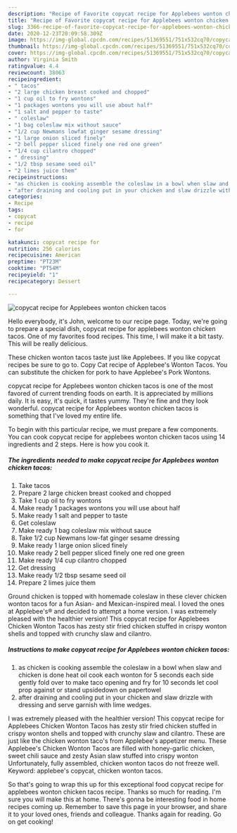 ```yaml
---
description: "Recipe of Favorite copycat recipe for Applebees wonton chicken tacos"
title: "Recipe of Favorite copycat recipe for Applebees wonton chicken tacos"
slug: 3366-recipe-of-favorite-copycat-recipe-for-applebees-wonton-chicken-tacos
date: 2020-12-23T20:09:58.309Z
image: https://img-global.cpcdn.com/recipes/51369551/751x532cq70/copycat-recipe-for-applebees-wonton-chicken-tacos-recipe-main-photo.jpg
thumbnail: https://img-global.cpcdn.com/recipes/51369551/751x532cq70/copycat-recipe-for-applebees-wonton-chicken-tacos-recipe-main-photo.jpg
cover: https://img-global.cpcdn.com/recipes/51369551/751x532cq70/copycat-recipe-for-applebees-wonton-chicken-tacos-recipe-main-photo.jpg
author: Virginia Smith
ratingvalue: 4.4
reviewcount: 38063
recipeingredient:
- " tacos"
- "2 large chicken breast cooked and chopped"
- "1 cup oil to fry wontons"
- "1 packages wontons you will use about half"
- "1 salt and pepper to taste"
- " coleslaw"
- "1 bag coleslaw mix without sauce"
- "1/2 cup Newmans lowfat ginger sesame dressing"
- "1 large onion sliced finely"
- "2 bell pepper sliced finely one red one green"
- "1/4 cup cilantro chopped"
- " dressing"
- "1/2 tbsp sesame seed oil"
- "2 limes juice them"
recipeinstructions:
- "as chicken is cooking assemble the coleslaw in a bowl when slaw and chicken is done heat oil cook each wonton for 5 seconds each side gently fold over to make taco opening and fry for 10 seconds let cool prop against or stand upsidedown on papertowel"
- "after draining and cooling put in your chicken and slaw drizzle with dressing and serve garnish with lime wedges."
categories:
- Recipe
tags:
- copycat
- recipe
- for

katakunci: copycat recipe for 
nutrition: 256 calories
recipecuisine: American
preptime: "PT23M"
cooktime: "PT54M"
recipeyield: "1"
recipecategory: Dessert

---
```



![copycat recipe for Applebees wonton chicken tacos](https://img-global.cpcdn.com/recipes/51369551/751x532cq70/copycat-recipe-for-applebees-wonton-chicken-tacos-recipe-main-photo.jpg)

Hello everybody, it's John, welcome to our recipe page. Today, we're going to prepare a special dish, copycat recipe for applebees wonton chicken tacos. One of my favorites food recipes. This time, I will make it a bit tasty. This will be really delicious.

These chicken wonton tacos taste just like Applebees. If you like copycat recipes be sure to go to. Copy Cat recipe of Applebee&#39;s Wonton Tacos. You can substitute the chicken for pork to have Applebee&#39;s Pork Wontons.

copycat recipe for Applebees wonton chicken tacos is one of the most favored of current trending foods on earth. It is appreciated by millions daily. It is easy, it's quick, it tastes yummy. They're fine and they look wonderful. copycat recipe for Applebees wonton chicken tacos is something that I've loved my entire life.


To begin with this particular recipe, we must prepare a few components. You can cook copycat recipe for applebees wonton chicken tacos using 14 ingredients and 2 steps. Here is how you cook it.

<!--inarticleads1-->

##### The ingredients needed to make copycat recipe for Applebees wonton chicken tacos:

1. Take  tacos
1. Prepare 2 large chicken breast cooked and chopped
1. Take 1 cup oil to fry wontons
1. Make ready 1 packages wontons you will use about half
1. Make ready 1 salt and pepper to taste
1. Get  coleslaw
1. Make ready 1 bag coleslaw mix without sauce
1. Take 1/2 cup Newmans low-fat ginger sesame dressing
1. Make ready 1 large onion sliced finely
1. Make ready 2 bell pepper sliced finely one red one green
1. Make ready 1/4 cup cilantro chopped
1. Get  dressing
1. Make ready 1/2 tbsp sesame seed oil
1. Prepare 2 limes juice them


Ground chicken is topped with homemade coleslaw in these clever chicken wonton tacos for a fun Asian- and Mexican-inspired meal. I loved the ones at Applebee&#39;s® and decided to attempt a home version. I was extremely pleased with the healthier version! This copycat recipe for Applebees Chicken Wonton Tacos has zesty stir fried chicken stuffed in crispy wonton shells and topped with crunchy slaw and cilantro. 

<!--inarticleads2-->

##### Instructions to make copycat recipe for Applebees wonton chicken tacos:

1. as chicken is cooking assemble the coleslaw in a bowl when slaw and chicken is done heat oil cook each wonton for 5 seconds each side gently fold over to make taco opening and fry for 10 seconds let cool prop against or stand upsidedown on papertowel
1. after draining and cooling put in your chicken and slaw drizzle with dressing and serve garnish with lime wedges.


I was extremely pleased with the healthier version! This copycat recipe for Applebees Chicken Wonton Tacos has zesty stir fried chicken stuffed in crispy wonton shells and topped with crunchy slaw and cilantro. These are just like the chicken wonton taco&#39;s from Applebee&#39;s appetizer menu. These Applebee&#39;s Chicken Wonton Tacos are filled with honey-garlic chicken, sweet chili sauce and zesty Asian slaw stuffed into crispy wonton Unfortunately, fully assembled, chicken wonton tacos do not freeze well. Keyword: applebee&#39;s copycat, chicken wonton tacos. 

So that's going to wrap this up for this exceptional food copycat recipe for applebees wonton chicken tacos recipe. Thanks so much for reading. I'm sure you will make this at home. There's gonna be interesting food in home recipes coming up. Remember to save this page in your browser, and share it to your loved ones, friends and colleague. Thanks again for reading. Go on get cooking!
